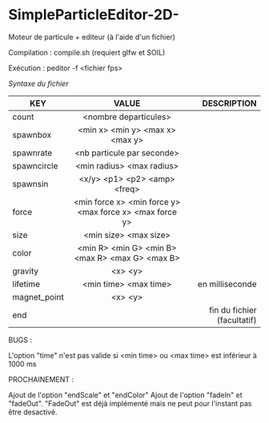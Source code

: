 # SimpleParticleEditor-2D-
Moteur de particule + editeur (à l'aide d'un fichier)

Compilation : compile.sh (requiert glfw et SOIL)

Exécution : peditor \-f \<fichier fps\>

_Syntaxe du fichier_

| KEY        | VALUE           | DESCRIPTION |
| ------------- |:-------------:| -----:|
| count         | \<nombre departicules\>                                         |  |
| spawnbox      | \<min x\> \<min y\> \<max x\> \<max y\>                         |   |
| spawnrate      | \<nb particule par seconde\>                          |   |
| spawncircle   | \<min radius\> \<max radius\>                                   |     |
| spawnsin      | \<x/y\> \<p1\> \<p2\> \<amp\> \<freq\>                          |     |
| force         | \<min force x\> \<min force y\> \<max force x\> \<max force y\> | |
| size          | \<min size\> \<max size\>                                       | |
| color         | \<min R\> \<min G\> \<min B\> \<max R\> \<max G\> \<max B\>     | |
| gravity       | \<x\> \<y\>                                                     | | 
| lifetime      | \<min time\> \<max time\>                                       | en milliseconde|
| magnet_point  | \<x\> \<y\>                                                     |    |
| end           |                                                                 | fin du fichier (facultatif)
 

BUGS : 

L'option "time" n'est pas valide si \<min time\> ou \<max time\> est inférieur à 1000 ms

PROCHAINEMENT : 

Ajout de l'option "endScale" et "endColor"
Ajout de l'option "fadeIn" et "fadeOut". "FadeOut" est déjà implémenté mais ne peut pour l'instant pas être desactivé.
